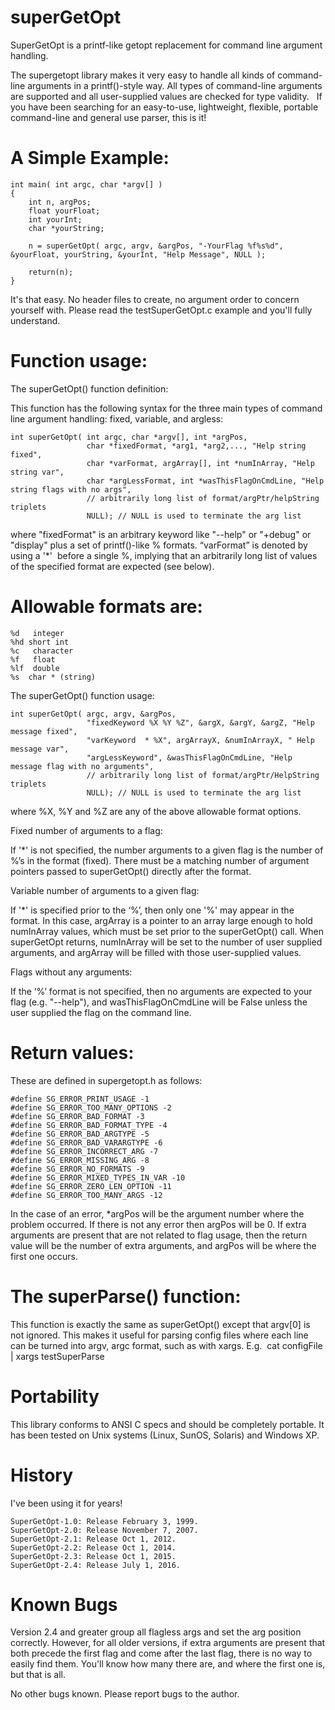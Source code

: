 superGetOpt
===========

SuperGetOpt is a printf-like getopt replacement for command line argument handling.

The supergetopt library makes it very easy to handle all kinds of command-line arguments in a printf()-style way. 
All types of command-line arguments are supported and all user-supplied values are checked for type validity.
 
If you have been searching for an easy-to-use, lightweight, flexible, portable command-line and general use parser, this is it!

A Simple Example:
=================


    int main( int argc, char *argv[] )
    {
        int n, argPos;
        float yourFloat;
        int yourInt;
        char *yourString;

        n = superGetOpt( argc, argv, &argPos, "-YourFlag %f%s%d", &yourFloat, yourString, &yourInt, "Help Message", NULL );

        return(n);
    }


It's that easy. No header files to create, no argument order to concern yourself with.
Please read the testSuperGetOpt.c example and you'll fully understand.

Function usage:
===============

The superGetOpt() function definition:


This function has the following syntax for the three main types of command line argument handling: fixed, variable, and argless:


    int superGetOpt( int argc, char *argv[], int *argPos,
                     char *fixedFormat, *arg1, *arg2,..., "Help string fixed",
                     char *varFormat, argArray[], int *numInArray, "Help string var",
                     char *argLessFormat, int *wasThisFlagOnCmdLine, "Help string flags with no args",
                     // arbitrarily long list of format/argPtr/helpString triplets
                     NULL); // NULL is used to terminate the arg list


where "fixedFormat" is an arbitrary keyword like "--help" or "+debug" or "display" plus
a set of printf()-like % formats. “varFormat” is denoted by using a '*'  before a single %, implying that an arbitrarily long list of values of the specified format are expected (see below). 

Allowable formats are: 
======================

    %d   integer
    %hd short int
    %c   character
    %f   float
    %lf  double
    %s  char * (string)


The superGetOpt() function usage:


    int superGetOpt( argc, argv, &argPos,
                     "fixedKeyword %X %Y %Z", &argX, &argY, &argZ, "Help message fixed",
                     "varKeyword  * %X", argArrayX, &numInArrayX, " Help message var",
                     "argLessKeyword", &wasThisFlagOnCmdLine, "Help message flag with no arguments",
                     // arbitrarily long list of format/argPtr/HelpString triplets
                     NULL); // NULL is used to terminate the arg list


where %X, %Y and %Z are any of the above allowable format options.

Fixed number of arguments to a flag:

If '*' is not specified, the number arguments to a given flag is the number of %’s in the format (fixed). There must be a matching number of argument pointers passed to superGetOpt() directly after the format.

Variable number of arguments to a given flag:

If '*' is specified prior to the ‘%’, then only one '%' may appear in the format. In this case, argArray is a pointer to an array large enough to hold numInArray values, which must be set prior to the superGetOpt() call. When superGetOpt returns, numInArray will be set to the number of user supplied arguments, and argArray will be filled with those user-supplied values.

Flags without any arguments:

If the ‘%’ format is not specified, then no arguments are expected to your flag (e.g. "--help"), 
and wasThisFlagOnCmdLine will be False unless the user supplied the flag on the command line.


Return values:
==============

These are defined in supergetopt.h as follows:

    #define SG_ERROR_PRINT_USAGE -1
    #define SG_ERROR_TOO_MANY_OPTIONS -2
    #define SG_ERROR_BAD_FORMAT -3
    #define SG_ERROR_BAD_FORMAT_TYPE -4
    #define SG_ERROR_BAD_ARGTYPE -5
    #define SG_ERROR_BAD_VARARGTYPE -6
    #define SG_ERROR_INCORRECT_ARG -7
    #define SG_ERROR_MISSING_ARG -8
    #define SG_ERROR_NO_FORMATS -9
    #define SG_ERROR_MIXED_TYPES_IN_VAR -10
    #define SG_ERROR_ZERO_LEN_OPTION -11
    #define SG_ERROR_TOO_MANY_ARGS -12
    
In the case of an error, *argPos will be the argument number where the problem occurred. If there is not 
any error then argPos will be 0. If extra arguments are present that are not related to flag usage, then the return value will be the number of extra arguments, and argPos will be where the first one occurs.


The superParse() function:
==========================

This function is exactly the same as superGetOpt() except that argv[0] is not ignored. This makes it useful for parsing config files where each line can be turned into argv, argc format, such as with xargs. E.g.  cat configFile | xargs testSuperParse


Portability
===========

This library conforms to ANSI C specs and should be completely portable. It has been tested on Unix systems (Linux, SunOS, Solaris) and Windows XP.

History
=======

I've been using it for years!

    SuperGetOpt-1.0: Release February 3, 1999.
    SuperGetOpt-2.0: Release November 7, 2007.
    SuperGetOpt-2.1: Release Oct 1, 2012.
    SuperGetOpt-2.2: Release Oct 1, 2014.
    SuperGetOpt-2.3: Release Oct 1, 2015.
    SuperGetOpt-2.4: Release July 1, 2016.


Known Bugs
==========

Version 2.4 and greater group all flagless args and set the arg position correctly. However, for all older versions, if extra arguments are present that both precede the first flag and come after the last flag, there is no way to easily find them. You'll know how many there are, and where the first one is, but that is all.

No other bugs known. Please report bugs to the author.
